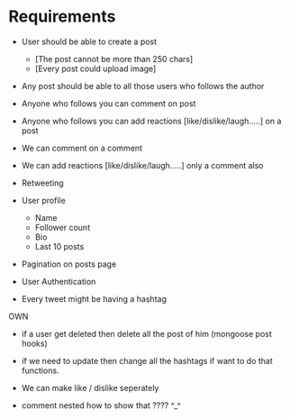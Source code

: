 # Requirements 

- User should be able to create a post 
    - [The post cannot be more than 250 chars]
    - [Every post could upload image]
    
- Any post should be able to all those users who follows the author 
- Anyone who follows you can comment on post 
- Anyone who follows you can add reactions [like/dislike/laugh.....] on a post
- We can comment on a comment 
- We can add reactions [like/dislike/laugh.....] only a comment also 
- Retweeting

- User profile
    - Name 
    - Follower count
    - Bio 
    - Last 10 posts 

- Pagination on posts page 
- User Authentication 

- Every tweet might be having a hashtag 


OWN 
- if a user get deleted then delete all the post of him (mongoose post hooks) 
- if we need to update then change all the hashtags if want to do that functions. 
- We can make like / dislike seperately     

- comment nested how to show that ???? ^_^